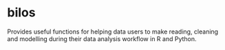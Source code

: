 # bilos

Provides useful functions for helping data users to make reading, cleaning and modelling during their data analysis workflow in R and Python.
